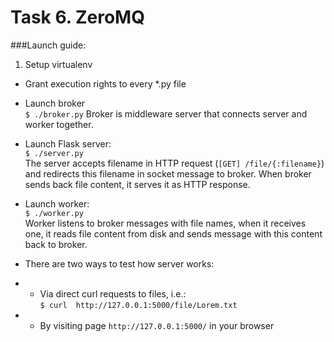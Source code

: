 # Task 6. ZeroMQ

###Launch guide:
1. Setup virtualenv
- Grant execution rights to every *.py file
- Launch broker<br/>
`$ ./broker.py`
Broker is middleware server that connects server and worker together.
- Launch Flask server:<br/>`$ ./server.py`<br/> The server accepts filename in HTTP request (`[GET] /file/{:filename}`) and redirects this filename in socket message to broker. When broker sends back file content, it serves it as HTTP response.
- Launch worker:<br/>
`$ ./worker.py`<br/>
Worker listens to broker messages with file names, when it receives one, it reads file content from disk and sends message with this content back to broker.

- There are two ways to test how server works:
- - Via direct curl requests to files, i.e.:<br/>
`$ curl  http://127.0.0.1:5000/file/Lorem.txt`
- - By visiting page `http://127.0.0.1:5000/` in your browser